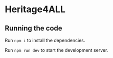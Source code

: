 
  # Heritage4ALL

  ## Running the code

  Run `npm i` to install the dependencies.

  Run `npm run dev` to start the development server.
  

